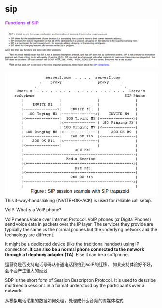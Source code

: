 # sip
![aa](_v_images/20200203095712190_400182891.png)

![aa](_v_images/20200203102120745_150677535.png)
This 3-way-handshaking (INVITE+OK+ACK) is used for reliable call setup.


VoIP:
What is a VoIP phone?

VoIP means Voice over Internet Protocol. VoIP phones (or Digital Phones) send voice data in packets over the IP layer. The services they provide are typically the same as the normal phones but the underlying network and the technology are different.

It might be a dedicated device (like the traditional handset) using IP connection.
**It can also be a normal phone connected to the network through a telephony adapter (TA).**
Else it can be a softphone.


运营商是否支持电话号码从普通电话网络到VoIP的迁移， 如果支持体验好不好，会不会产生很大的延迟


SDP is the short form of Session Description Protocol. It is used to describe multimedia sessions in a format understood by the participants over a network.

从模拟电话采集的数据如何处理，处理成什么音频的流媒体格式